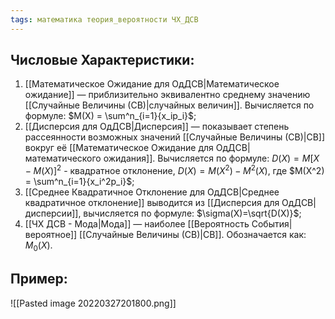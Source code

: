```yaml
---
tags: математика теория_вероятности ЧХ_ДСВ
---
```

## Числовые Характеристики:
1) [[Математическое Ожидание для ОдДСВ|Математическое ожидание]] — приблизительно эквивалентно среднему значению [[Случайные Величины (СВ)|случайных величин]]. Вычисляется по формуле: $M(X) = \sum^n_{i=1}{x_ip_i}$;
2) [[Дисперсия для ОдДСВ|Дисперсия]] — показывает степень рассеянности возможных значений [[Случайные Величины (СВ)|СВ]] вокруг её [[Математическое Ожидание для ОдДСВ|математического ожидания]]. Вычисляется по формуле: $D(X) = M[X-M(X)]^2$ - квадратное отклонение, $D(X) = M(X^2) - M^2(X)$, где $M(X^2) = \sum^n_{i=1}{x_i^2p_i}$;
3) [[Среднее Квадратичное Отклонение для ОдДСВ|Среднее квадратичное отклонение]] выводится из [[Дисперсия для ОдДСВ|дисперсии]], вычисляется по формуле: $\sigma(X)=\sqrt{D(X)}$;
4) [[ЧХ ДСВ - Мода|Мода]] — наиболее [[Вероятность События|вероятное]] [[Случайные Величины (СВ)|СВ]]. Обозначается как: $M_0(X)$.
## Пример:
![[Pasted image 20220327201800.png]]
